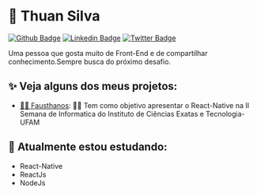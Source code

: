 

<!--
### Hi there 👋
**thuansilva/thuansilva** is a ✨ _special_ ✨ repository because its `README.md` (this file) appears on your GitHub profile.

Here are some ideas to get you started:

- 🔭 I’m currently working on ...
- 🌱 I’m currently learning ...
- 👯 I’m looking to collaborate on ...
- 🤔 I’m looking for help with ...
- 💬 Ask me about ...
- 📫 How to reach me: ...
- 😄 Pronouns: ...
- ⚡ Fun fact: ...
-->

#  🌌 Thuan Silva

[![Github Badge](https://img.shields.io/badge/-Github-000000?style=flat-square&logo=github&logoColor=000000&labelColor=FFFFFF&link=https://github.com/thuansilva)](https://github.com/thuansilva)
[![Linkedin Badge](https://img.shields.io/badge/-LinkedIn-6495ed?style=flat-square&logo=Linkedin&logoColor=6495ed&labelColor=FFFFFF&link=https://br.linkedin.com/in/thuan-matheus-0a5644171)](https://br.linkedin.com/in/thuan-matheus-0a5644171)
[![Twitter Badge](https://img.shields.io/badge/-Twitter-1ca0f1?style=flat-square&&logo=twitter&logoColor=1ca0f1&labelColor=FFFFFF&link=https://twitter.com/thuan_matheus)](https://twitter.com/thuan_matheus)

Uma pessoa que gosta muito de Front-End e de compartilhar conhecimento.Sempre busca do próximo desafio.


## ✨ Veja alguns dos meus projetos:

- [🎥🦸 Fausthanos](https://github.com/Rychillie/PicPay-Clone): 🎥🦸 Tem como objetivo apresentar o React-Native na II Semana de Informatica do Instituto de Ciências Exatas e Tecnologia-UFAM


## 🌱 Atualmente estou estudando:
- React-Native
- ReactJs
- NodeJs
